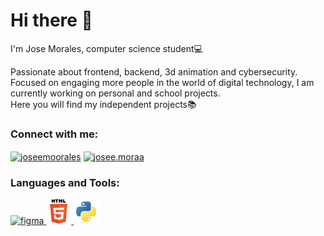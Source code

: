 <h1>Hi there 🦁</h1>
<p>I'm Jose Morales, computer science student💻<p>
Passionate about frontend, backend, 3d animation and cybersecurity.<br>
Focused on engaging more people in the world of digital technology, I am currently working on personal and school projects.<br>
Here you will find my independent projects📚<br>

<h3 align="left">Connect with me:</h3>
<p align="left">
<a href="https://twitter.com/joseemoorales" target="blank"><img align="center" src="https://raw.githubusercontent.com/rahuldkjain/github-profile-readme-generator/master/src/images/icons/Social/twitter.svg" alt="joseemoorales" height="30" width="40" /></a>
<a href="https://instagram.com/josee.moraa" target="blank"><img align="center" src="https://raw.githubusercontent.com/rahuldkjain/github-profile-readme-generator/master/src/images/icons/Social/instagram.svg" alt="josee.moraa" height="30" width="40" /></a>
</p>

<h3 align="left">Languages and Tools:</h3>
<p align="left"> <a href="https://www.figma.com/" target="_blank" rel="noreferrer"> <img src="https://www.vectorlogo.zone/logos/figma/figma-icon.svg" alt="figma" width="40" height="40"/> </a> <a href="https://www.w3.org/html/" target="_blank" rel="noreferrer"> <img src="https://raw.githubusercontent.com/devicons/devicon/master/icons/html5/html5-original-wordmark.svg" alt="html5" width="40" height="40"/> </a> <a href="https://www.python.org" target="_blank" rel="noreferrer"> <img src="https://raw.githubusercontent.com/devicons/devicon/master/icons/python/python-original.svg" alt="python" width="40" height="40"/> </a> </p>
